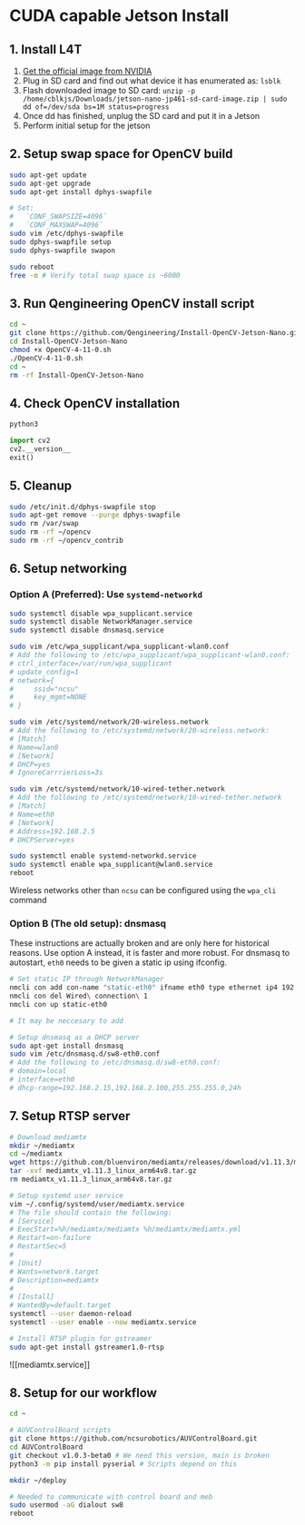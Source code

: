 # CUDA capable Jetson Install
## 1. Install L4T
1. [Get the official image from NVIDIA](https://developer.nvidia.com/jetson-nano-sd-card-image)
2. Plug in SD card and find out what device it has enumerated as: `lsblk`
3. Flash downloaded image to SD card: `unzip -p /home/cblkjs/Downloads/jetson-nano-jp461-sd-card-image.zip | sudo dd of=/dev/sda bs=1M status=progress`
4. Once dd has finished, unplug the SD card and put it in a Jetson
5. Perform initial setup for the jetson
## 2. Setup swap space for OpenCV build
```bash
sudo apt-get update
sudo apt-get upgrade
sudo apt-get install dphys-swapfile

# Set: 
#   `CONF_SWAPSIZE=4096`
#   `CONF_MAXSWAP=4096`
sudo vim /etc/dphys-swapfile
sudo dphys-swapfile setup
sudo dphys-swapfile swapon

sudo reboot
free -m # Verify total swap space is ~6000
```
## 3. Run Qengineering OpenCV install script
```bash
cd ~
git clone https://github.com/Qengineering/Install-OpenCV-Jetson-Nano.git
cd Install-OpenCV-Jetson-Nano
chmod +x OpenCV-4-11-0.sh
./OpenCV-4-11-0.sh
cd ~
rm -rf Install-OpenCV-Jetson-Nano
```
## 4. Check OpenCV installation
```bash
python3
```
```python
import cv2
cv2.__version__
exit()
```
## 5. Cleanup
```bash
sudo /etc/init.d/dphys-swapfile stop
sudo apt-get remove --purge dphys-swapfile
sudo rm /var/swap
sudo rm -rf ~/opencv
sudo rm -rf ~/opencv_contrib
```
## 6. Setup networking
### Option A (Preferred): Use `systemd-networkd`
```bash
sudo systemctl disable wpa_supplicant.service
sudo systemctl disable NetworkManager.service
sudo systemctl disable dnsmasq.service

sudo vim /etc/wpa_supplicant/wpa_supplicant-wlan0.conf
# Add the following to /etc/wpa_supplicant/wpa_supplicant-wlan0.conf:
# ctrl_interface=/var/run/wpa_supplicant
# update_config=1
# network={
#     ssid="ncsu"
#     key_mgmt=NONE
# }

sudo vim /etc/systemd/network/20-wireless.network
# Add the following to /etc/systemd/network/20-wireless.network:
# [Match]
# Name=wlan0
# [Network]
# DHCP=yes
# IgnoreCarrrierLoss=3s

sudo vim /etc/systemd/network/10-wired-tether.network
# Add the following to /etc/systemd/network/10-wired-tether.network
# [Match]
# Name=eth0
# [Network]
# Address=192.168.2.5
# DHCPServer=yes

sudo systemctl enable systemd-networkd.service
sudo systemctl enable wpa_supplicant@wlan0.service
reboot
```
Wireless networks other than `ncsu` can be configured using the `wpa_cli` command
### Option B (The old setup): dnsmasq
These instructions are actually broken and are only here for historical reasons. Use option A instead, it is faster and more robust. For dnsmasq to autostart, `eth0` needs to be given a static ip using ifconfig. 
```bash
# Set static IP through NetworkManager
nmcli con add con-name "static-eth0" ifname eth0 type ethernet ip4 192.168.2.5/24# Add the following to /etc/dnsmasq.d/sw8-eth0.conf
nmcli con del Wired\ connection\ 1
nmcli con up static-eth0

# It may be neccesary to add 

# Setup dnsmasq as a DHCP server
sudo apt-get install dnsmasq
sudo vim /etc/dnsmasq.d/sw8-eth0.conf
# Add the following to /etc/dnsmasq.d/sw8-eth0.conf:
# domain=local
# interface=eth0
# dhcp-range=192.168.2.15,192.168.2.100,255.255.255.0,24h
```
## 7. Setup RTSP server
```bash
# Download mediamtx
mkdir ~/mediamtx
cd ~/mediamtx
wget https://github.com/bluenviron/mediamtx/releases/download/v1.11.3/mediamtx_v1.11.3_linux_arm64v8.tar.gz
tar -xvf mediamtx_v1.11.3_linux_arm64v8.tar.gz
rm mediamtx_v1.11.3_linux_arm64v8.tar.gz

# Setup systemd user service
vim ~/.config/systemd/user/mediamtx.service
# The file should contain the following:
# [Service]
# ExecStart=%h/mediamtx/mediamtx %h/mediamtx/mediamtx.yml
# Restart=on-failure
# RestartSec=5
# 
# [Unit]
# Wants=network.target
# Description=mediamtx
# 
# [Install]
# WantedBy=default.target
systemctl --user daemon-reload
systemctl --user enable --now mediamtx.service

# Install RTSP plugin for gstreamer
sudo apt-get install gstreamer1.0-rtsp
```
![[mediamtx.service]]
## 8. Setup for our workflow
```bash 
cd ~

# AUVControlBoard scripts
git clone https://github.com/ncsurobotics/AUVControlBoard.git
cd AUVControlBoard
git checkout v1.0.3-beta0 # We need this version, main is broken
python3 -m pip install pyserial # Scripts depend on this

mkdir ~/deploy

# Needed to communicate with control board and meb
sudo usermod -aG dialout sw8
reboot
```